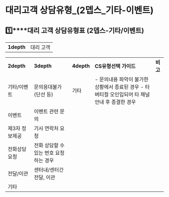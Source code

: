# 대리고객 상담유형_(2뎁스_기타-이벤트)

**1️⃣****대리 고객 상담유형표 (2뎁스-기타/이벤트)**
-----------------------------------

|  |  |
| --- | --- |
| **1depth** | 대리 고객 |

|  |  |  |  |  |
| --- | --- | --- | --- | --- |
| **2depth** | **3depth** | **4depth** | **CS유형선택 가이드** | **비고** |
| 기타/이벤트 | 문의응대불가(단선 등) | 기타 | - 문의내용 파악이 불가한 상황에서 종료된 경우 - 타 버티컬 오인입되어 타 채널 안내 후 종결한 경우 |  |
| 이벤트 | 이벤트 관련 문의 |  |
| 제3자 정보제공 | 기사 연락처 요청 |  |
| 전화상담요청 | 전화 상담할 수 있는 번호 요청하는 경우 |  |
| 전달/이관 | 센터내/센터간 전달, 이관 |  |
| 기타 |  |  |